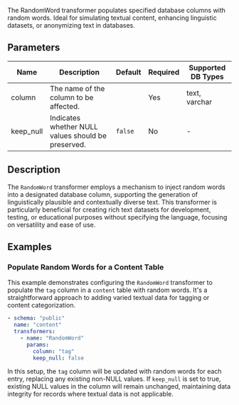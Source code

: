 The RandomWord transformer populates specified database columns with random words. Ideal for simulating textual content, enhancing linguistic datasets, or anonymizing text in databases.

## Parameters

| Name       | Description                                           | Default | Required | Supported DB Types |
|------------|-------------------------------------------------------|---------|----------|--------------------|
| column     | The name of the column to be affected.                |         | Yes      | text, varchar      |
| keep_null  | Indicates whether NULL values should be preserved.   | `false` | No       | -                  |

## Description

The `RandomWord` transformer employs a mechanism to inject random words into a designated database column, supporting the generation of linguistically plausible and contextually diverse text. This transformer is particularly beneficial for creating rich text datasets for development, testing, or educational purposes without specifying the language, focusing on versatility and ease of use.

## Examples

### Populate Random Words for a Content Table

This example demonstrates configuring the `RandomWord` transformer to populate the `tag` column in a `content` table with random words. It's a straightforward approach to adding varied textual data for tagging or content categorization.

```yaml
- schema: "public"
  name: "content"
  transformers:
    - name: "RandomWord"
      params:
        column: "tag"
        keep_null: false
```

In this setup, the `tag` column will be updated with random words for each entry, replacing any existing non-NULL values. If `keep_null` is set to true, existing NULL values in the column will remain unchanged, maintaining data integrity for records where textual data is not applicable.
